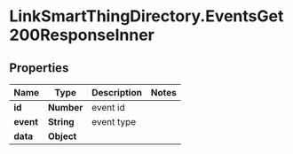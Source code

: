 # LinkSmartThingDirectory.EventsGet200ResponseInner

## Properties

Name | Type | Description | Notes
------------ | ------------- | ------------- | -------------
**id** | **Number** | event id | 
**event** | **String** | event type | 
**data** | **Object** |  | 


